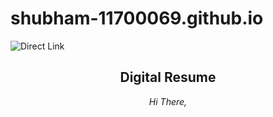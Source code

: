 <h1>shubham-11700069.github.io</h1>

![Direct Link](https://shubham-11700069.github.io)

<h2 align="center">Digital Resume</h2>

<p align="center">
  <i>Hi There, </i></p>


